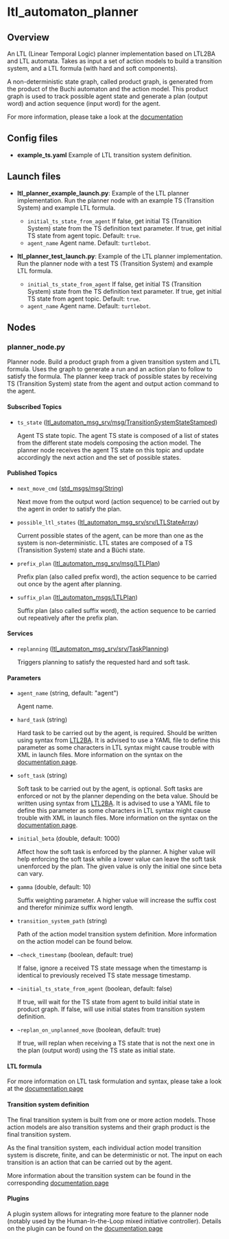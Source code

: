 # ltl_automaton_planner

## Overview
An LTL (Linear Temporal Logic) planner implementation based on LTL2BA and LTL automata. Takes as input a set of action models to build a transition system, and a LTL formula (with hard and soft components).

A non-deterministic state graph, called product graph, is generated from the product of the Buchi automaton and the action model. This product graph is used to track possible agent state and generate a plan (output word) and action sequence (input word) for the agent.

For more information, please take a look at the [documentation](/documentation)

## Config files

- **example_ts.yaml** Example of LTL transition system definition.

## Launch files

- **ltl_planner_example_launch.py**: Example of the LTL planner implementation. Run the planner node with an example TS (Transition System) and example LTL formula.
    - `initial_ts_state_from_agent` If false, get initial TS (Transition System) state from the TS definition text parameter. If true, get initial TS state from agent topic. Default: `true`.
    - `agent_name` Agent name. Default: `turtlebot`.

- **ltl_planner_test_launch.py**: Example of the LTL planner implementation. Run the planner node with a test TS (Transition System) and example LTL formula.
    - `initial_ts_state_from_agent` If false, get initial TS (Transition System) state from the TS definition text parameter. If true, get initial TS state from agent topic. Default: `true`.
    - `agent_name` Agent name. Default: `turtlebot`.

## Nodes
### planner_node.py
Planner node. Build a product graph from a given transition system and LTL formula. Uses the graph to generate a run and an action plan to follow to satisfy the formula. The planner keep track of possible states by receiving TS (Transition System) state from the agent and output action command to the agent.

#### Subscribed Topics
- `ts_state` ([ltl_automaton_msg_srv/msg/TransitionSystemStateStamped](/ltl_automaton_msg_srv/msg/TransitionSystemStateStamped.msg))

    Agent TS state topic. The agent TS state is composed of a list of states from the different state models composing the action model. The planner node receives the agent TS state on this topic and update accordingly the next action and the set of possible states.

#### Published Topics
- `next_move_cmd` ([std_msgs/msg/String](https://docs.ros2.org/foxy/api/std_msgs/msg/String.html))

    Next move from the output word (action sequence) to be carried out by the agent in order to satisfy the plan.

- `possible_ltl_states` ([ltl_automaton_msg_srv/srv/LTLStateArray](/ltl_automaton_msg_srv/msg/LTLStateArray.msg))
    
    Current possible states of the agent, can be more than one as the system is non-deterministic. LTL states are composed of a TS (Transisition System) state and a Büchi state.

- `prefix_plan` ([ltl_automaton_msg_srv/msg/LTLPlan](/ltl_automaton_msg_srv/msg/LTLPlan.msg))

    Prefix plan (also called prefix word), the action sequence to be carried out once by the agent after planning.

- `suffix_plan` ([ltl_automaton_msgs/LTLPlan](/ltl_automaton_msg_srv/msg/LTLPlan.msg))
    
    Suffix plan (also called suffix word), the action sequence to be carried out repeatively after the prefix plan.
    
#### Services

- `replanning` ([ltl_automaton_msg_srv/srv/TaskPlanning](/ltl_automaton_msg_srv/srv/TaskPlanning.srv))
    
    Triggers planning to satisfy the requested hard and soft task.

#### Parameters
- `agent_name` (string, default: "agent")

    Agent name.
    
- `hard_task` (string)

    Hard task to be carried out by the agent, is required. Should be written using syntax from [LTL2BA](http://www.lsv.fr/~gastin/ltl2ba/). It is advised to use a YAML file to define this parameter as some characters in LTL syntax might cause trouble with XML in launch files. More information on the syntax on the [documentation page](/documentation/LTL-Formula.md).

- `soft_task` (string)

    Soft task to be carried out by the agent, is optional. Soft tasks are enforced or not by the planner depending on the beta value. Should be written using syntax from [LTL2BA](http://www.lsv.fr/~gastin/ltl2ba/). It is advised to use a YAML file to define this parameter as some characters in LTL syntax might cause trouble with XML in launch files. More information on the syntax on the [documentation page](/documentation/LTL-Formula.md).

- `initial_beta` (double, default: 1000)

    Affect how the soft task is enforced by the planner. A higher value will help enforcing the soft task while a lower value can leave the soft task unenforced by the plan. The given value is only the initial one since beta can vary.

- `gamma` (double, default: 10)

    Suffix weighting parameter. A higher value will increase the suffix cost and therefor minimize suffix word length.

- `transition_system_path` (string)

    Path of the action model transition system definition. More information on the action model can be found below.


- `~check_timestamp` (boolean, default: true)
    
    If false, ignore a received TS state message when the timestamp is identical to previously received TS state message timestamp.


- `~initial_ts_state_from_agent` (boolean, default: false)

    If true, will wait for the TS state from agent to build initial state in product graph. If false, will use initial states from transition system definition.


- `~replan_on_unplanned_move` (boolean, default: true)
    
    If true, will replan when receiving a TS state that is not the next one in the plan (output word) using the TS state as initial state.
    
#### LTL formula
For more information on LTL task formulation and syntax, please take a look at the [documentation page](/documentation/LTL-Formula.md)

#### Transition system definition
The final transition system is built from one or more action models. Those action models are also transition systems and their graph product is the final transition system.

As the final transition system, each individual action model transition system is discrete, finite, and can be deterministic or not. The input on each transition is an action that can be carried out by the agent.

More information about the transition system can be found in the corresponding [documentation page](/documentation/Transition-System-Definition.md)

#### Plugins
A plugin system allows for integrating more feature to the planner node (notably used by the Human-In-the-Loop mixed initiative controller). Details on the plugin can be found on the [documentation page](../../../documentation/Planner-Plugin.md)

